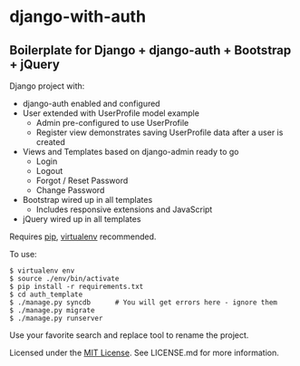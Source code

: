 django-with-auth
================

Boilerplate for Django + django-auth + Bootstrap + jQuery
---------------------------------------------------------

Django project with:

* django-auth enabled and configured
* User extended with UserProfile model example
  * Admin pre-configured to use UserProfile
  * Register view demonstrates saving UserProfile data after a user is created
* Views and Templates based on django-admin ready to go
  * Login
  * Logout
  * Forgot / Reset Password
  * Change Password
* Bootstrap wired up in all templates
  * Includes responsive extensions and JavaScript
* jQuery wired up in all templates

Requires [pip](http://pypi.python.org/pypi/pip), [virtualenv](http://pypi.python.org/pypi/virtualenv) recommended.

To use:

    $ virtualenv env
    $ source ./env/bin/activate
    $ pip install -r requirements.txt
    $ cd auth_template
    $ ./manage.py syncdb      # You will get errors here - ignore them
    $ ./manage.py migrate
    $ ./manage.py runserver

Use your favorite search and replace tool to rename the project.

Licensed under the [MIT License](http://opensource.org/licenses/MIT). See LICENSE.md for more information.
